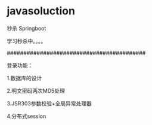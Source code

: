 # javasoluction
秒杀 Springboot


学习秒杀中。。。。

##########################################

登录功能：

1.数据库的设计

2.明文密码两次MD5处理

3.JSR303参数校验+全局异常处理器

4.分布式session
